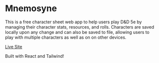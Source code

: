 # Mnemosyne

This is a free character sheet web app to help users play D&D 5e by managing their character stats, resources, and rolls. Characters are saved locally upon any change and can also be saved to file, allowing users to play with multiple characters as well as on on other devices.

[Live Site](https://jayleverton.github.io/Mnemosyne/)


Built with React and Tailwind!

